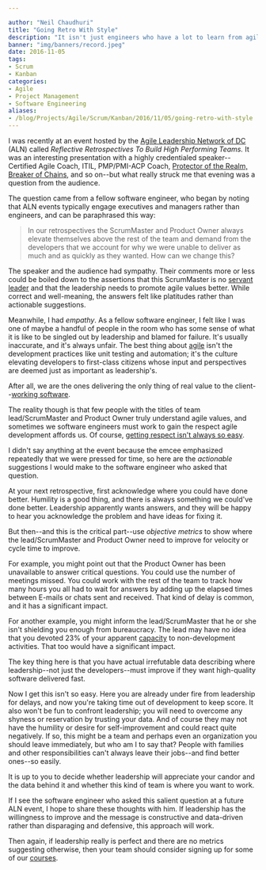 ```yaml
---

author: "Neil Chaudhuri"
title: "Going Retro With Style"
description: "It isn't just engineers who have a lot to learn from agile retrospectives."
banner: "img/banners/record.jpeg"
date: 2016-11-05
tags:
- Scrum
- Kanban
categories:
- Agile 
- Project Management
- Software Engineering
aliases:
- /blog/Projects/Agile/Scrum/Kanban/2016/11/05/going-retro-with-style
---
```


I was recently at an event hosted by the [Agile Leadership Network of DC](http://www.meetup.com/Agile-Leadership-Network-ALN-Washington-DC-Area-Chapter/) (ALN)
called *Reflective Retrospectives To Build High Performing Teams.* It was an interesting presentation with 
a highly credentialed speaker--Certified Agile Coach, ITIL, PMP/PMI-ACP Coach, [Protector of the Realm, 
Breaker of Chains](http://gameofthrones.wikia.com/wiki/Daenerys_Targaryen), and so on--but what really 
struck me that evening was a question from the audience. 

The question came from a fellow software engineer, who began by noting that ALN events typically 
engage executives and managers rather than engineers, and can be paraphrased this way:

<blockquote>
In our retrospectives the ScrumMaster and Product Owner always elevate themselves above the 
rest of the team and demand from the developers that we account for why we were unable
to deliver as much and as quickly as they wanted. How can we change this? 
</blockquote>

The speaker and the audience had sympathy. Their comments more or less could be boiled down to
the assertions that this ScrumMaster is no [servant leader](https://www.scrumalliance.org/community/articles/2014/august/the-art-and-science-of-servant-leader)
and that the leadership needs to promote agile values better. While correct and well-meaning,
the answers felt like platitudes rather than actionable suggestions.

Meanwhile, I had *empathy*. As a fellow software engineer, I felt like I was one of maybe
a handful of people in the room who has some sense of what it is like to be singled out
by leadership and blamed for failure. It's usually inaccurate, and it's always unfair. The best thing 
about [agile](/categories/agile) isn't the development practices like unit testing and 
automation; it's the culture elevating developers to first-class citizens whose 
input and perspectives are deemed just as important as leadership's.

After all, we are the ones delivering the only thing of real value to the client--[working
software](http://www.agile-process.org/working.html). 
 
The reality though is that few people with the titles of team lead/ScrumMaster and Product Owner truly
understand agile values, and sometimes we software engineers must work to gain the respect
agile development affords us. Of course, [getting respect isn't always so easy](https://www.youtube.com/watch?v=2X9E9n6GHC8).

I didn't say anything at the event because the emcee emphasized repeatedly that we were pressed for time,
so here are the *actionable* suggestions I would make to the software engineer who asked that question.

At your next retrospective, first acknowledge where you could have done better. Humility 
is a good thing, and there is always something we could've done better. Leadership apparently
wants answers, and they will be happy to hear you acknowledge the problem and have
ideas for fixing it.

But then--and this is the critical part--use *objective metrics* to show where the lead/ScrumMaster 
and Product Owner need to improve for velocity or cycle time to improve.

For example, you might point out that the Product Owner has been unavailable to answer critical questions.
You could use the number of meetings missed. You could work with the rest of the team to track how
many hours you all had to wait for answers by adding up the elapsed times between E-mails or chats
sent and received. That kind of delay is common, and it has a significant impact.

For another example, you might inform the lead/ScrumMaster that he or she isn't shielding you
enough from bureaucracy. The lead may have no idea that you devoted 23% of your apparent
[capacity](https://www.scrumalliance.org/community/articles/2007/august/perfect-planning) to 
non-development activities. That too would have a significant impact.

The key thing here is that you have actual irrefutable data describing where
leadership--not just the developers--must improve if they want high-quality
software delivered fast.

Now I get this isn't so easy. Here you are already under fire from leadership for delays, 
and now you're taking time out of development to keep score. It also won't be fun to confront
leadership; you will need to overcome any shyness or reservation by trusting your data. And of course
they may not have the humility or desire for self-improvement and could react quite
negatively. If so, this might be a team and perhaps even an organization you should leave immediately, but who 
am I to say that? People with families and other responsibilities can't always leave their jobs--and
find better ones--so easily.

It is up to you to decide whether leadership will appreciate your candor and the data behind it
and whether this kind of team is where you want to work.
 
If I see the software engineer who asked this salient question at a future ALN event, I hope to 
share these thoughts with him. If leadership has the willingness to improve and the 
message is constructive and data-driven rather than disparaging and defensive, this approach will work.

Then again, if leadership really is perfect and there are no metrics suggesting otherwise, then your team
should consider signing up for some of our [courses](/course).
 










